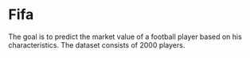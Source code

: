 # Fifa
The goal is to predict the market value of a football player based on his characteristics. The dataset consists of 2000 players.
